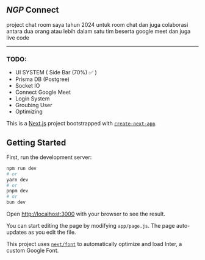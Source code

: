 ## _NGP_ Connect

project chat room saya tahun 2024 untuk room chat dan juga colaborasi antara dua orang atau lebih dalam satu tim beserta google meet dan juga live code

---

### TODO:

-   UI SYSTEM ( Side Bar (70%) ✅ )
-   Prisma DB (Postgree)
-   Socket IO
-   Connect Google Meet
-   Login System
-   Groubing User
-   Optimizing

This is a [Next.js](https://nextjs.org/) project bootstrapped with [`create-next-app`](https://github.com/vercel/next.js/tree/canary/packages/create-next-app).

## Getting Started

First, run the development server:

```bash
npm run dev
# or
yarn dev
# or
pnpm dev
# or
bun dev
```

Open [http://localhost:3000](http://localhost:3000) with your browser to see the result.

You can start editing the page by modifying `app/page.js`. The page auto-updates as you edit the file.

This project uses [`next/font`](https://nextjs.org/docs/basic-features/font-optimization) to automatically optimize and load Inter, a custom Google Font.